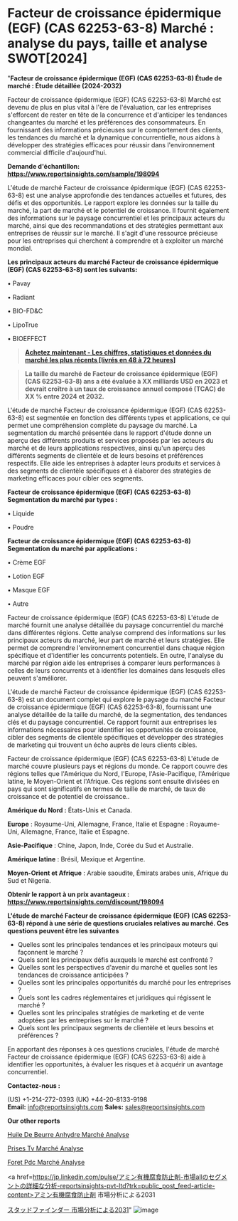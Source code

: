 # Facteur de croissance épidermique (EGF) (CAS 62253-63-8) Marché : analyse du pays, taille et analyse SWOT[2024]

"<strong>Facteur de croissance épidermique (EGF) (CAS 62253-63-8) Étude de marché : Étude détaillée (2024-2032)</strong>

Facteur de croissance épidermique (EGF) (CAS 62253-63-8) Marché est devenu de plus en plus vital à l'ère de l'évaluation, car les entreprises s'efforcent de rester en tête de la concurrence et d'anticiper les tendances changeantes du marché et les préférences des consommateurs. En fournissant des informations précieuses sur le comportement des clients, les tendances du marché et la dynamique concurrentielle, nous aidons à développer des stratégies efficaces pour réussir dans l'environnement commercial difficile d'aujourd'hui.

<strong>Demande d'échantillon: <a href=https://www.reportsinsights.com/sample/198094>https://www.reportsinsights.com/sample/198094</a></strong>

L'étude de marché Facteur de croissance épidermique (EGF) (CAS 62253-63-8) est une analyse approfondie des tendances actuelles et futures, des défis et des opportunités. Le rapport explore les données sur la taille du marché, la part de marché et le potentiel de croissance. Il fournit également des informations sur le paysage concurrentiel et les principaux acteurs du marché, ainsi que des recommandations et des stratégies permettant aux entreprises de réussir sur le marché. Il s'agit d'une ressource précieuse pour les entreprises qui cherchent à comprendre et à exploiter un marché mondial.

<strong>Les principaux acteurs du marché Facteur de croissance épidermique (EGF) (CAS 62253-63-8) sont les suivants:</strong>

• Pavay

• Radiant

• BIO-FD&C

• LipoTrue

• BIOEFFECT
<blockquote><a href=https://www.reportsinsights.com/buynow/198094><span style=text-decoration: underline;><strong>Achetez maintenant - Les chiffres, statistiques et données du marché les plus récents [livrés en 48 à 72 heures]</strong></span></a></blockquote>
<blockquote><span style=text-decoration: underline;><strong>La taille du marché de Facteur de croissance épidermique (EGF) (CAS 62253-63-8) ans a été évaluée à XX milliards USD en 2023 et devrait croître à un taux de croissance annuel composé (TCAC) de XX % entre 2024 et 2032.</strong></span></blockquote>
L'étude de marché Facteur de croissance épidermique (EGF) (CAS 62253-63-8) est segmentée en fonction des différents types et applications, ce qui permet une compréhension complète du paysage du marché. La segmentation du marché présentée dans le rapport d'étude donne un aperçu des différents produits et services proposés par les acteurs du marché et de leurs applications respectives, ainsi qu'un aperçu des différents segments de clientèle et de leurs besoins et préférences respectifs. Elle aide les entreprises à adapter leurs produits et services à des segments de clientèle spécifiques et à élaborer des stratégies de marketing efficaces pour cibler ces segments.

<strong>Facteur de croissance épidermique (EGF) (CAS 62253-63-8) Segmentation du marché par types :</strong>

• Liquide

• Poudre

<strong>Facteur de croissance épidermique (EGF) (CAS 62253-63-8) Segmentation du marché par applications :</strong>

• Crème EGF

• Lotion EGF

• Masque EGF

• Autre

Facteur de croissance épidermique (EGF) (CAS 62253-63-8) L'étude de marché fournit une analyse détaillée du paysage concurrentiel du marché dans différentes régions. Cette analyse comprend des informations sur les principaux acteurs du marché, leur part de marché et leurs stratégies. Elle permet de comprendre l'environnement concurrentiel dans chaque région spécifique et d'identifier les concurrents potentiels. En outre, l'analyse du marché par région aide les entreprises à comparer leurs performances à celles de leurs concurrents et à identifier les domaines dans lesquels elles peuvent s'améliorer.

L'étude de marché Facteur de croissance épidermique (EGF) (CAS 62253-63-8) est un document complet qui explore le paysage du marché Facteur de croissance épidermique (EGF) (CAS 62253-63-8), fournissant une analyse détaillée de la taille du marché, de la segmentation, des tendances clés et du paysage concurrentiel. Ce rapport fournit aux entreprises les informations nécessaires pour identifier les opportunités de croissance, cibler des segments de clientèle spécifiques et développer des stratégies de marketing qui trouvent un écho auprès de leurs clients cibles.

Facteur de croissance épidermique (EGF) (CAS 62253-63-8) L'étude de marché couvre plusieurs pays et régions du monde. Ce rapport couvre des régions telles que l'Amérique du Nord, l'Europe, l'Asie-Pacifique, l'Amérique latine, le Moyen-Orient et l'Afrique. Ces régions sont ensuite divisées en pays qui sont significatifs en termes de taille de marché, de taux de croissance et de potentiel de croissance..

<strong>Amérique du Nord :</strong> États-Unis et Canada.

<strong>Europe</strong> : Royaume-Uni, Allemagne, France, Italie et Espagne : Royaume-Uni, Allemagne, France, Italie et Espagne.

<strong>Asie-Pacifique</strong> : Chine, Japon, Inde, Corée du Sud et Australie.

<strong>Amérique latine</strong> : Brésil, Mexique et Argentine.

<strong>Moyen-Orient et Afrique</strong> : Arabie saoudite, Émirats arabes unis, Afrique du Sud et Nigeria.

<strong>Obtenir le rapport à un prix avantageux : <a href=https://www.reportsinsights.com/discount/198094>https://www.reportsinsights.com/discount/198094</a></strong>

<strong>L'étude de marché Facteur de croissance épidermique (EGF) (CAS 62253-63-8) répond à une série de questions cruciales relatives au marché. Ces questions peuvent être les suivantes</strong>
<ul>
  <li>Quelles sont les principales tendances et les principaux moteurs qui façonnent le marché ?</li>
  <li>Quels sont les principaux défis auxquels le marché est confronté ?</li>
  <li>Quelles sont les perspectives d'avenir du marché et quelles sont les tendances de croissance anticipées ?</li>
  <li>Quelles sont les principales opportunités du marché pour les entreprises ?</li>
  <li>Quels sont les cadres réglementaires et juridiques qui régissent le marché ?</li>
  <li>Quelles sont les principales stratégies de marketing et de vente adoptées par les entreprises sur le marché ?</li>
  <li>Quels sont les principaux segments de clientèle et leurs besoins et préférences ?</li>
</ul>
En apportant des réponses à ces questions cruciales, l'étude de marché Facteur de croissance épidermique (EGF) (CAS 62253-63-8) aide à identifier les opportunités, à évaluer les risques et à acquérir un avantage concurrentiel.

<strong>Contactez-nous :</strong>

(US) +1-214-272-0393
(UK) +44-20-8133-9198
<strong>Email:</strong> <a>info@reportsinsights.com</a>
<strong>Sales:</strong> <a>sales@reportsinsights.com</a>

<strong>Our other reports</strong>

<a href=https://www.linkedin.com/pulse/huile-de-beurre-anhydre-march%C3%A9-informations-baptc/>Huile De Beurre Anhydre Marché Analyse</a>

<a href=https://www.linkedin.com/pulse/prises-tv-march%C3%A9-rapport-de-2024-nouvelles-uhjgf/>Prises Tv Marché Analyse</a>

<a href=https://www.linkedin.com/pulse/foret-pdc-march%C3%A9-perspectives-de-croissance-sg0mf/>Foret Pdc Marché Analyse</a>

<a href=https://jp.linkedin.com/pulse/アミン有機腐食防止剤-市場allのセグメントの詳細な分析-reportsinsights-pvt-ltd?trk=public_post_feed-article-content>アミン有機腐食防止剤 市場分析による2031</a>

<a href=https://www.linkedin.com/pulse/スタッドファインダー-市場allのセグメントの詳細な分析-community-market-research/>スタッドファインダー 市場分析による2031</a>"
![image](https://github.com/daminid12/RIresearchers/assets/158430485/33892778-aed3-4018-b939-8974675ed40f)
